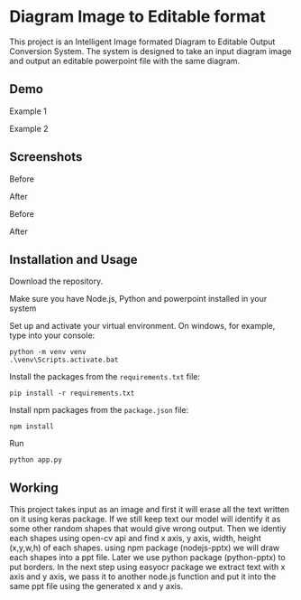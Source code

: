 
# Diagram Image to Editable format

This project is an Intelligent Image formated Diagram to Editable Output Conversion System. The system is designed to take an input diagram image and output an editable powerpoint file with the same diagram.

## Demo

Example 1



Example 2




## Screenshots
Before


After


Before


After


## Installation and Usage
Download the repository.

Make sure you have Node.js, Python and powerpoint installed in your system

Set up and activate your virtual environment. On windows, for example, type into your console:
```
python -m venv venv
.\venv\Scripts.activate.bat
```

Install the packages from the `requirements.txt` file:
```
pip install -r requirements.txt
```

Install npm packages from the `package.json` file:
```
npm install
```

Run
```
python app.py
```
## Working
This project takes input as an image and first it will erase all the text written on it using keras package. If we still keep text our model will identify it as some other random shapes that would give wrong output. Then we identiy each shapes using open-cv api and find x axis, y axis, width, height (x,y,w,h) of each shapes. using npm package (nodejs-pptx) we will draw each shapes into a ppt file. Later we use python package (python-pptx) to put borders. In the next step using easyocr package we extract text with x axis and y axis, we pass it to another node.js function and put it into the same ppt file using the generated x and y axis.